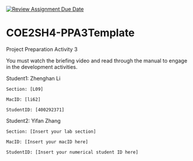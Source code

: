 [![Review Assignment Due Date](https://classroom.github.com/assets/deadline-readme-button-24ddc0f5d75046c5622901739e7c5dd533143b0c8e959d652212380cedb1ea36.svg)](https://classroom.github.com/a/gUachAgg)
# COE2SH4-PPA3Template
Project Preparation Activity 3

You must watch the briefing video and read through the manual to engage in the development activities.

Student1: Zhenghan Li

    Section: [L09]

    MacID: [li62]

    StudentID: [400292371]


Student2: Yifan Zhang

    Section: [Insert your lab section]

    MacID: [Insert your macID here]

    StudentID: [Insert your numerical student ID here]